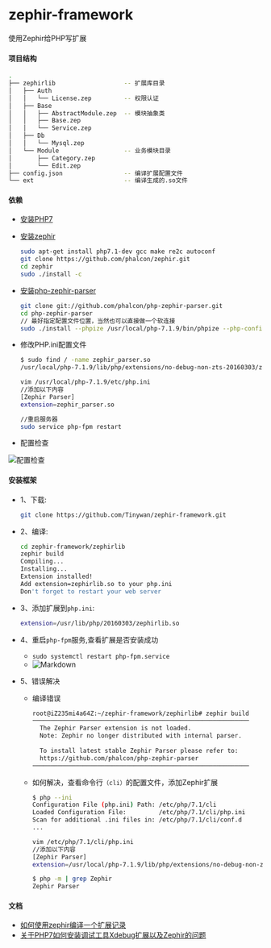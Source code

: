 # zephir-framework
使用Zephir给PHP写扩展

####   项目结构 <a name="目录结构" />

```bash
.
├── zephirlib                   -- 扩展库目录
│   ├── Auth
│   │   └── License.zep         -- 权限认证
│   ├── Base
│   │   ├── AbstractModule.zep  -- 模块抽象类
│   │   ├── Base.zep
│   │   └── Service.zep
│   ├── Db
│   │   └── Mysql.zep
│   └── Module                  -- 业务模块目录
│       ├── Category.zep
│       └── Edit.zep            
├── config.json                 -- 编译扩展配置文件
└── ext                         -- 编译生成的.so文件
```

####  依赖 <a name="编译环境" />
+   [安装PHP7](http://www.cnblogs.com/tinywan/p/6607395.html)
+   [安装zephir](https://github.com/phalcon/zephir)

    ```bash
    sudo apt-get install php7.1-dev gcc make re2c autoconf
    git clone https://github.com/phalcon/zephir.git
    cd zephir
    sudo ./install -c
    ```
+   [安装php-zephir-parser](https://github.com/phalcon/php-zephir-parser)

    ```bash
    git clone git://github.com/phalcon/php-zephir-parser.git
    cd php-zephir-parser
    // 最好指定配置文件位置，当然也可以直接做一个软连接
    sudo ./install --phpize /usr/local/php-7.1.9/bin/phpize --php-config /usr/local/php-7.1.9/bin/php-config
    ```
+   修改PHP.ini配置文件

    ```bash
    $ sudo find / -name zephir_parser.so
    /usr/local/php-7.1.9/lib/php/extensions/no-debug-non-zts-20160303/zephir_parser.so

    vim /usr/local/php-7.1.9/etc/php.ini 
    //添加以下内容
    [Zephir Parser]
    extension=zephir_parser.so

    //重启服务器
    sudo service php-fpm restart
    ```
+   配置检查  

  ![配置检查](https://github.com/Tinywan/zephir-framework/blob/master/file/Zephir-Parser.png)

####  安装框架 <a name="如何编译" />
+   1、下载:

    ```bash
    git clone https://github.com/Tinywan/zephir-framework.git
    ```
+   2、编译:

    ```bash
    cd zephir-framework/zephirlib
    zephir build
    Compiling...
    Installing...
    Extension installed!
    Add extension=zephirlib.so to your php.ini
    Don't forget to restart your web server
    ```
+   3、添加扩展到`php.ini`:

    ```bash
    extension=/usr/lib/php/20160303/zephirlib.so
    ```
+   4、重启`php-fpm`服务,查看扩展是否安装成功
    +   `sudo systemctl restart php-fpm.service` 
    +   ![Markdown](https://github.com/Tinywan/zephir-framework/blob/master/file/zephir_config_file1.png) 
+   5、错误解决
    +   编译错误

        ```bash
        root@iZ235mi4a64Z:~/zephir-framework/zephirlib# zephir build
        ────────────────────────────────────────────────────────────
          The Zephir Parser extension is not loaded.
          Note: Zephir no longer distributed with internal parser.
          
          To install latest stable Zephir Parser please refer to:
          https://github.com/phalcon/php-zephir-parser
        ────────────────────────────────────────────────────────────
        ```
    +   如何解决，查看命令行`（cli）`的配置文件，添加Zephir扩展

        ```bash
        $ php --ini
        Configuration File (php.ini) Path: /etc/php/7.1/cli
        Loaded Configuration File:         /etc/php/7.1/cli/php.ini
        Scan for additional .ini files in: /etc/php/7.1/cli/conf.d
        ...

        vim /etc/php/7.1/cli/php.ini  
        //添加以下内容
        [Zephir Parser]
        extension=/usr/local/php-7.1.9/lib/php/extensions/no-debug-non-zts-20160303/zephir_parser.so

        $ php -m | grep Zephir
        Zephir Parser
        ```
####  文档
+   [如何使用zephir编译一个扩展记录](http://www.cnblogs.com/tinywan/p/7753456.html) 
+   [关于PHP7如何安装调试工具Xdebug扩展以及Zephir的问题](http://www.cnblogs.com/tinywan/p/7447958.html) 
